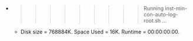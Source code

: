 * >>>>>>>>> Running inst-min-con-auto-log-root.sh ...
  * Disk size = 768884K. Space Used = 16K. Runtime = 00:00:00:00.
